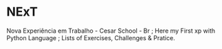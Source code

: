 # NExT
 Nova Experiência em Trabalho - Cesar School - Br ;
 Here my First xp with Python Language ;
 Lists of Exercises, Challenges & Pratice.

